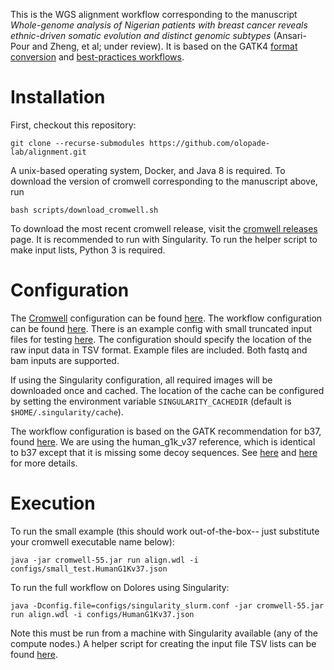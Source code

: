 This is the WGS alignment workflow corresponding to the manuscript _Whole-genome analysis of
Nigerian patients with breast cancer reveals ethnic-driven somatic evolution and distinct genomic
subtypes_ (Ansari-Pour and Zheng, et al; under review). It is based on the GATK4 [format
conversion](https://github.com/gatk-workflows/seq-format-conversion) and [best-practices
workflows](https://github.com/gatk-workflows/gatk4-data-processing). 


# Installation
First, checkout this repository:
```
git clone --recurse-submodules https://github.com/olopade-lab/alignment.git
```
A unix-based operating system, Docker, and Java 8 is required. To download the
version of cromwell corresponding to the manuscript above, run
```
bash scripts/download_cromwell.sh
```
To download the most recent cromwell release, visit the [cromwell
releases](https://github.com/broadinstitute/cromwell/releases) page.
It is recommended to run with Singularity.
To run the helper script to make input lists, Python 3 is required.

# Configuration
The [Cromwell](https://cromwell.readthedocs.io/en/stable/Configuring/)
configuration can be found [here](configs/singularity_slurm.conf).  The
workflow configuration can be found [here](configs/HumanG1Kv37.json).
There is an example config with small truncated input files for testing
[here](configs/small_test.HumanG1Kv37.json). The configuration should
specify the location of the raw input data in TSV format. Example files
are included. Both fastq and bam inputs are supported.

If using the Singularity configuration, all required images will be
downloaded once and cached. The location of the cache can be configured
by setting the environment variable `SINGULARITY_CACHEDIR` (default is
`$HOME/.singularity/cache`).

The workflow configuration is based on the GATK recommendation for b37,
found [here](https://github.com/gatk-workflows/gatk4-data-processing/blob/master/processing-for-variant-discovery-gatk4.b37.wgs.inputs.json).
We are using the human_g1k_v37 reference, which is identical to b37
except that it is missing some decoy sequences. See
[here](https://gatk.broadinstitute.org/hc/en-us/articles/360035890711-GRCh37-hg19-b37-humanG1Kv37-Human-Reference-Discrepancies)
and
[here](https://gatk.broadinstitute.org/hc/en-us/articles/360035890811)
for more details.


# Execution
To run the small example (this should work out-of-the-box-- just substitute your cromwell executable name below): 
```
java -jar cromwell-55.jar run align.wdl -i configs/small_test.HumanG1Kv37.json
```

To run the full workflow on Dolores using Singularity:
```
java -Dconfig.file=configs/singularity_slurm.conf -jar cromwell-55.jar run align.wdl -i configs/HumanG1Kv37.json
```
Note this must be run from a machine with Singularity available (any of
the compute nodes.) A helper script for creating the input file TSV
lists can be found [here](scripts/make_filelists.py).
